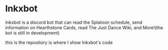 # Inkxbot
Inkxbot is a discord bot that can read the Splatoon schedule, send information on Hearthstone Cards, read The Just Dance Wiki, and More!(the bot is still in development)

this is the repository is where I show Inkxbot's code

